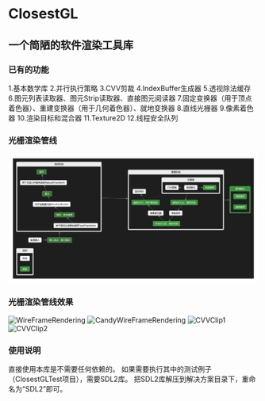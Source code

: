 # ClosestGL

## 一个简陋的软件渲染工具库

### 已有的功能
1.基本数学库
2.并行执行策略
3.CVV剪裁
4.IndexBuffer生成器
5.透视除法缓存
6.图元列表读取器、图元Strip读取器、直接图元阅读器
7.固定变换器（用于顶点着色器）、重建变换器（用于几何着色器）、就地变换器
8.直线光栅器
9.像素着色器
10.渲染目标和混合器
11.Texture2D
12.线程安全队列

### 光栅渲染管线
![RenderPipeline](RenderPipeline.png)

### 光栅渲染管线效果
![WireFrameRendering](WireFrameRendering.gif)
![CandyWireFrameRendering](CandyWireFrameRendering.gif)
![CVVClip1](CVVClip1.gif)
![CVVClip2](CVVClip2.gif)

### 使用说明
直接使用本库是不需要任何依赖的。
如果需要执行其中的测试例子（ClosestGLTest项目），需要SDL2库。
把SDL2库解压到解决方案目录下，重命名为“SDL2”即可。

